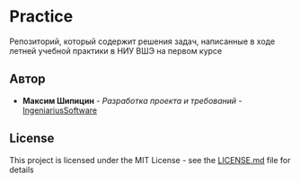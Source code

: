 # Practice
Репозиторий, который содержит решения задач, написанные в ходе летней учебной практики в НИУ ВШЭ на первом курсе

## Автор

* **Максим Шипицин** - *Разработка проекта и требований* - [ IngeniariusSoftware](https://github.com/IngeniariusSoftware)

## License

This project is licensed under the MIT License - see the [LICENSE.md](LICENSE.md) file for details
